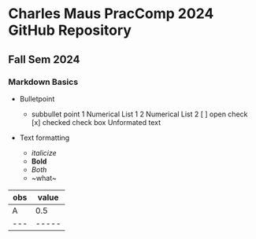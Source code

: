 # Charles Maus PracComp 2024 GitHub Repository
## Fall Sem 2024
### Markdown Basics

- Bulletpoint
	- subbullet point
1 Numerical List 1
2 Numerical List 2 
[ ] open check
[x] checked check box
Unformated text

- Text formatting 
	- _italicize_
	- __Bold__
	- _*Both*_
	- ~what~

| obs | value |
| --- | ----- |
| A   | 0.5   |
| --- | ----- | 



